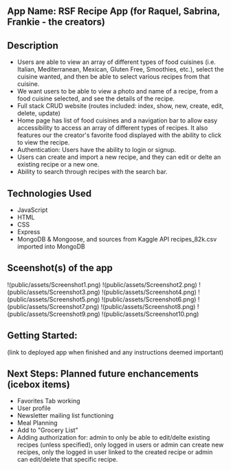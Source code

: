 ## App Name: RSF Recipe App  (for Raquel, Sabrina, Frankie - the creators)

## Description
* Users are able to view an array of different types of food cuisines (i.e. Italian, Mediterranean, Mexican, Gluten Free, Smoothies, etc.), select the cuisine wanted, and then be able to select various recipes from that cuisine.
* We want users to be able to view a photo and name of a recipe, from a food cuisine selected, and see the details of the recipe.
* Full stack CRUD website (routes included: index, show, new, create, edit, delete, update)
* Home page has list of food cuisines and a navigation bar to allow easy accessibility to access an array of different types of recipes. It also features our the creator's favorite food displayed with the ability to click to view the recipe.
* Authentication: Users have the ability to login or signup.
* Users can create and import a new recipe, and they can edit or delte an existing recipe or a new one.
* Ability to search through recipes with the search bar.

## Technologies Used
* JavaScript
* HTML
* CSS
* Express
* MongoDB & Mongoose, and sources from Kaggle API recipes_82k.csv imported into MongoDB

## Sceenshot(s) of the app
!(public/assets/Screenshot1.png)
!(public/assets/Screenshot2.png)
!(public/assets/Screenshot3.png)
!(public/assets/Screenshot4.png)
!(public/assets/Screenshot5.png)
!(public/assets/Screenshot6.png)
!(public/assets/Screenshot7.png)
!(public/assets/Screenshot8.png)
!(public/assets/Screenshot9.png)
!(public/assets/Screenshot10.png)


## Getting Started:
(link to deployed app when finished and any instructions deemed important)

## Next Steps: Planned future enchancements (icebox items)
* Favorites Tab working
* User profile
* Newsletter mailing list functioning
* Meal Planning
* Add to "Grocery List"
* Adding authorization for: admin to only be able to edit/delte existing recipes (unless specified), only logged in users or admin can create new recipes, only the logged in user linked to the created recipe or admin can edit/delete that specific recipe.

